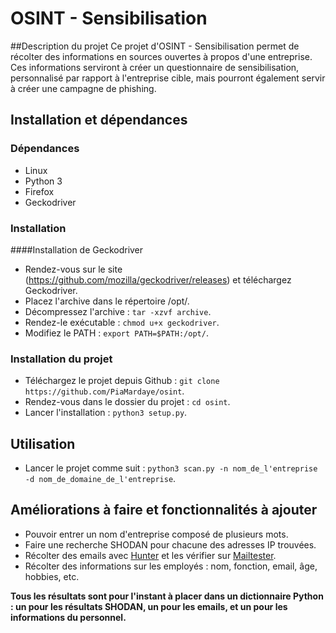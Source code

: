 # OSINT - Sensibilisation

##Description du projet
Ce projet d'OSINT - Sensibilisation permet de récolter des informations en sources ouvertes à propos d'une entreprise. Ces informations serviront à créer un questionnaire de sensibilisation, personnalisé par rapport à l'entreprise cible, mais pourront également servir à créer une campagne de phishing.

## Installation et dépendances

### Dépendances
* Linux
* Python 3
* Firefox
* Geckodriver

### Installation
####Installation de Geckodriver
* Rendez-vous sur le site (https://github.com/mozilla/geckodriver/releases) et téléchargez Geckodriver.
* Placez l'archive dans le répertoire /opt/.
* Décompressez l'archive : `tar -xzvf archive`.
* Rendez-le exécutable : `chmod u+x geckodriver`.
* Modifiez le PATH : `export PATH=$PATH:/opt/`.

### Installation du projet
* Téléchargez le projet depuis Github : `git clone https://github.com/PiaMardaye/osint`.
* Rendez-vous dans le dossier du projet : `cd osint`.
* Lancer l'installation : `python3 setup.py`.

## Utilisation
* Lancer le projet comme suit : `python3 scan.py -n nom_de_l'entreprise -d nom_de_domaine_de_l'entreprise`.


## Améliorations à faire et fonctionnalités à ajouter
* Pouvoir entrer un nom d'entreprise composé de plusieurs mots.
* Faire une recherche SHODAN pour chacune des adresses IP trouvées.
* Récolter des emails avec [Hunter](https://hunter.io/) et les vérifier sur [Mailtester](https://mailtester.com).
* Récolter des informations sur les employés : nom, fonction, email, âge, hobbies, etc.

**Tous les résultats sont pour l'instant à placer dans un dictionnaire Python : un pour les résultats SHODAN, un pour les emails, et un pour les informations du personnel.**

